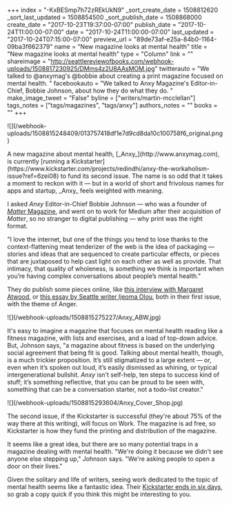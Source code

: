 +++
index = "-KxBESmp7h72zREkUkN9"
_sort_create_date = 1508812620
_sort_last_updated = 1508854500
_sort_publish_date = 1508868000
create_date = "2017-10-23T19:37:00-07:00"
publish_date = "2017-10-24T11:00:00-07:00"
date = "2017-10-24T11:00:00-07:00"
last_updated = "2017-10-24T07:15:00-07:00"
preview_url = "89de73af-e25a-84b0-1164-09ba3f662379"
name = "New magazine looks at mental health"
title = "New magazine looks at mental health"
type = "Column"
link = ""
shareimage = "http://seattlereviewofbooks.com/webhook-uploads/1508817230925/DMms4z2U8AAsMOM.jpg"
twitterauto = "We talked to @anxymag's @bobbie about creating a print magazine focused on mental health. "
facebookauto = "We talked to Anxy Magazine's Editor-in-Chief, Bobbie Johnson, about how they do what they do. "
make_image_tweet = "False"
byline = ["writers/martin-mcclellan"]
tags_notes = ["tags/magazines", "tags/anxy"]
authors_notes = ""
books = ""
+++
<p class="image-left">![](/webhook-uploads/1508815248409/013757418df1e7d9cd8da10c100758f6_original.png)</p>

<p class="noindent">A new magazine about mental health, [_Anxy_](http://www.anxymag.com), is currently [running a Kickstarter](https://www.kickstarter.com/projects/redindhi/anxy-the-workaholism-issue?ref=6zei08) to fund its second issue. The name is so odd that it takes a moment to reckon with it &mdash; but in a world of short and frivolous names for apps and startup, _Anxy_ feels weighted with meaning.</p>

I asked _Anxy_ Editor-in-Chief Bobbie Johnson &mdash; who was a founder of <a href="https://en.wikipedia.org/wiki/Matter_(magazine)">_Matter_ Magazine</a>, and went on to work for Medium after their acquisition of _Matter_, so no stranger to digital publishing &mdash; why print was the right format. 

"I love the internet, but one of the things you tend to lose thanks to the context-flattening meat tenderizer of the web is the idea of packaging &mdash; stories and ideas that are sequenced to create particular effects, or pieces that are juxtaposed to help cast light on each other as well as provide. That intimacy, that quality of wholeness, is something we think is important when you’re having complex conversations about people’s mental health."

They do publish some pieces online, like [this interview with Margaret Atwood](https://medium.com/anxy-magazine/margaret-atwood-isnt-angry-she-s-energized-c24047a80a2f), or [this essay by Seattle writer Ijeoma Olou](https://medium.com/anxy-magazine/we-must-name-our-anger-48d62978701c), both in their first issue, with the theme of Anger.

<p class="image">![](/webhook-uploads/1508815275227/Anxy_ABW.jpg)</p>

It's easy to imagine a magazine that focuses on mental health reading like a fitness magazine, with lists and exercises, and a load of top-down advice. But, Johnson says, "a magazine about fitness is based on the underlying social agreement that being fit is good. Talking about mental health, though, is a much trickier proposition. It’s still stigmatized to a large extent &mdash; or, even when it’s spoken out loud, it’s easily dismissed as whining, or typical intergenerational bullshit. _Anxy_ isn't self-help, ten steps to success kind of stuff; it’s something reflective, that you can be proud to be seen with, something that can be a conversation starter, not a todo-list creator."

<p class="image-left">![](/webhook-uploads/1508815293604/Anxy_Cover_Shop.jpg)</p>

<p class="noindent">The second issue, if the Kickstarter is successful (they're about 75% of the way there at this writing), will focus on Work. The magazine is ad free, so Kickstarter is how they fund the printing and distribution of the magazine.</p> 

It seems like a great idea, but there are so many potential traps in a magazine dealing with mental health. "We're doing it because we didn't see anyone else stepping up," Johnson says. "We're asking people to open a door on their lives."

Given the solitary and life of writers, seeing work dedicated to the topic of mental health seems like a fantastic idea. Their [Kickstarter ends in six days](https://www.kickstarter.com/projects/redindhi/anxy-the-workaholism-issue/description), so grab a copy quick if you think this might be interesting to you. 